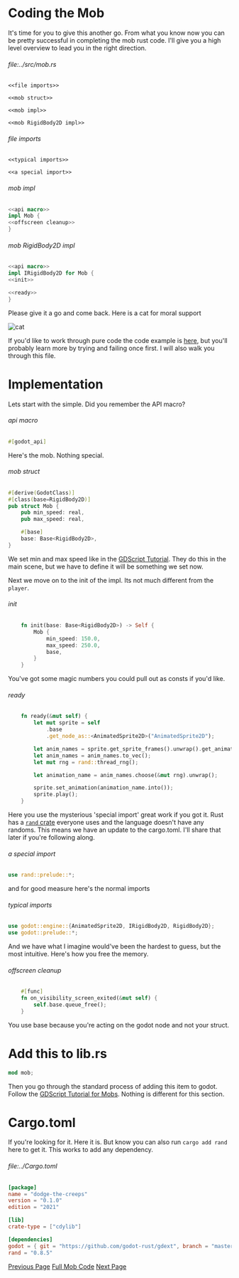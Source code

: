 # Coding the Mob

It's time for you to give this another go. From what you know now you can be pretty successful in completing the mob rust code. I'll give you a high level overview to lead you in the right direction.

###### file:../src/mob.rs
```
<<file imports>>

<<mob struct>>

<<mob impl>>

<<mob RigidBody2D impl>>

```


###### file imports
```
<<typical imports>>

<<a special import>>
```

###### mob impl
```rs
<<api macro>>
impl Mob {
<<offscreen cleanup>>
}
```

###### mob RigidBody2D impl
```rs
<<api macro>>
impl IRigidBody2D for Mob {
<<init>>

<<ready>>
}
```

Please give it a go and come back. Here is a cat for moral support

![cat](https://images.pexels.com/photos/96938/pexels-photo-96938.jpeg?auto=compress&cs=tinysrgb&w=1260&h=750&dpr=1)

If you'd like to work through pure code the code example is [here](https://github.com/0awful/literate-dodge-the-creeps-rust/blob/main/src/rust/src/mob.rs), but you'll probably learn more by trying and failing once first. I will also walk you through this file.

# Implementation
Lets start with the simple. Did you remember the API macro?

###### api macro
```rust
#[godot_api]
```

Here's the mob. Nothing special.

###### mob struct
```rs
#[derive(GodotClass)]
#[class(base=RigidBody2D)]
pub struct Mob {
    pub min_speed: real,
    pub max_speed: real,

    #[base]
    base: Base<RigidBody2D>,
}
```

We set min and max speed like in the [GDScript Tutorial](https://docs.godotengine.org/en/stable/getting_started/first_2d_game/05.the_main_game_scene.html#spawning-mobs). They do this in the main scene, but we have to define it will be something we set now. 

Next we move on to the init of the impl. Its not much different from the `player`.

###### init
```rust
    fn init(base: Base<RigidBody2D>) -> Self {
        Mob {
            min_speed: 150.0,
            max_speed: 250.0,
            base,
        }
    }
```

You've got some magic numbers you could pull out as consts if you'd like. 

###### ready
```rust
    fn ready(&mut self) {
        let mut sprite = self
            .base
            .get_node_as::<AnimatedSprite2D>("AnimatedSprite2D");

        let anim_names = sprite.get_sprite_frames().unwrap().get_animation_names();
        let anim_names = anim_names.to_vec();
        let mut rng = rand::thread_rng();

        let animation_name = anim_names.choose(&mut rng).unwrap();

        sprite.set_animation(animation_name.into());
        sprite.play();
    }
```

Here you use the mysterious 'special import' great work if you got it. Rust has a [`rand` crate](https://docs.rs/rand/latest/rand/) everyone uses and the language doesn't have any randoms. This means we have an update to the cargo.toml. I'll share that later if you're following along.

###### a special import
```rust
use rand::prelude::*;
```

and for good measure here's the normal imports

###### typical imports
```rust
use godot::engine::{AnimatedSprite2D, IRigidBody2D, RigidBody2D};
use godot::prelude::*;
```

And we have what I imagine would've been the hardest to guess, but the most intuitive. Here's how you free the memory.

###### offscreen cleanup
```rust
    #[func]
    fn on_visibility_screen_exited(&mut self) {
        self.base.queue_free();
    }
```

You use base because you're acting on the godot node and not your struct.

# Add this to lib.rs
```rust
mod mob;
```

Then you go through the standard process of adding this item to godot. Follow the [GDScript Tutorial for Mobs](https://docs.godotengine.org/en/stable/getting_started/first_2d_game/04.creating_the_enemy.html#). Nothing is different for this section.

# Cargo.toml
If you're looking for it. Here it is. But know you can also run `cargo add rand` here to get it. This works to add any dependency.

###### file:../Cargo.toml
```toml
[package]
name = "dodge-the-creeps"
version = "0.1.0"
edition = "2021"

[lib]
crate-type = ["cdylib"]

[dependencies]
godot = { git = "https://github.com/godot-rust/gdext", branch = "master" }
rand = "0.8.5"
```

[Previous Page](https://0awful.github.io/literate-dodge-the-creeps-rust/using-player-in-the-editor)
[Full Mob Code](https://github.com/0awful/literate-dodge-the-creeps-rust/blob/main/src/rust/src/mob.rs)
[Next Page](https://0awful.github.io/literate-dodge-the-creeps-rust/code-the-hud)
